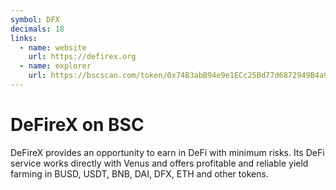 ```yaml
---
symbol: DFX
decimals: 18
links:
  - name: website
    url: https://defirex.org
  - name: explorer
    url: https://bscscan.com/token/0x74B3abB94e9e1ECc25Bd77d6872949B4a9B2aACF
---
```


# DeFireX on BSC

DeFireX provides an opportunity to earn in DeFi with minimum risks. Its DeFi service works directly with Venus and offers profitable and reliable yield farming in BUSD, USDT, BNB, DAI, DFX, ETH and other tokens.
